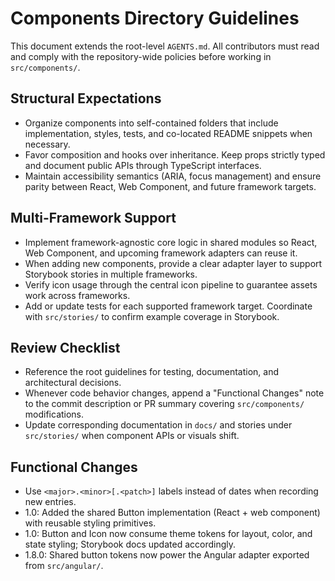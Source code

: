 # Components Directory Guidelines

This document extends the root-level `AGENTS.md`. All contributors must read and comply with the repository-wide policies before working in `src/components/`.

## Structural Expectations
- Organize components into self-contained folders that include implementation, styles, tests, and co-located README snippets when necessary.
- Favor composition and hooks over inheritance. Keep props strictly typed and document public APIs through TypeScript interfaces.
- Maintain accessibility semantics (ARIA, focus management) and ensure parity between React, Web Component, and future framework targets.

## Multi-Framework Support
- Implement framework-agnostic core logic in shared modules so React, Web Component, and upcoming framework adapters can reuse it.
- When adding new components, provide a clear adapter layer to support Storybook stories in multiple frameworks.
- Verify icon usage through the central icon pipeline to guarantee assets work across frameworks.
- Add or update tests for each supported framework target. Coordinate with `src/stories/` to confirm example coverage in Storybook.

## Review Checklist
- Reference the root guidelines for testing, documentation, and architectural decisions.
- Whenever code behavior changes, append a "Functional Changes" note to the commit description or PR summary covering `src/components/` modifications.
- Update corresponding documentation in `docs/` and stories under `src/stories/` when component APIs or visuals shift.

## Functional Changes
- Use `<major>.<minor>[.<patch>]` labels instead of dates when recording new entries.
- 1.0: Added the shared Button implementation (React + web component) with reusable styling primitives.
- 1.0: Button and Icon now consume theme tokens for layout, color, and state styling; Storybook docs updated accordingly.
- 1.8.0: Shared button tokens now power the Angular adapter exported from `src/angular/`.
